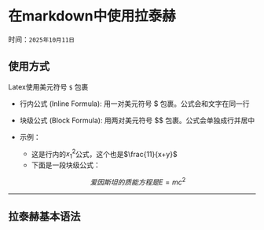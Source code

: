 # 在markdown中使用拉泰赫

时间：`2025年10月11日`

## 使用方式

Latex使用美元符号 `$` 包裹

- 行内公式 (Inline Formula): 用一对美元符号 $ 包裹。公式会和文字在同一行
- 块级公式 (Block Formula): 用两对美元符号 $$ 包裹。公式会单独成行并居中
- 示例：
    - 这是行内的$x_1^2$公式，这个也是$\frac{11}{x+y}$
    - 下面是一段块级公式：

    $$
    爱因斯坦的质能方程是 E=mc^2
    $$

---


## 拉泰赫基本语法
